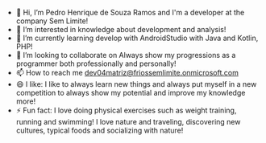 - 👋 Hi, I’m Pedro Henrique de Souza Ramos and I'm a developer at the company Sem Limite!
- 👀 I’m interested in knowledge about development and analysis!
- 🌱 I’m currently learning develop with AndroidStudio with Java and Kotlin, PHP!
- 💞️ I’m looking to collaborate on Always show my progressions as a programmer both professionally and personally!
- 📫 How to reach me dev04matriz@friossemlimite.onmicrosoft.com
- 😄 I like: I like to always learn new things and always put myself in a new competition to always show my potential and improve my knowledge more!
- ⚡ Fun fact: I love doing physical exercises such as weight training, running and swimming! I love nature and traveling, discovering new cultures, typical foods and socializing with nature!

<!---
PedroHenriqueSR-DEV/PedroHenriqueSR-DEV is a ✨ special ✨ repository because its `README.md` (this file) appears on your GitHub profile.
You can click the Preview link to take a look at your changes.
--->
